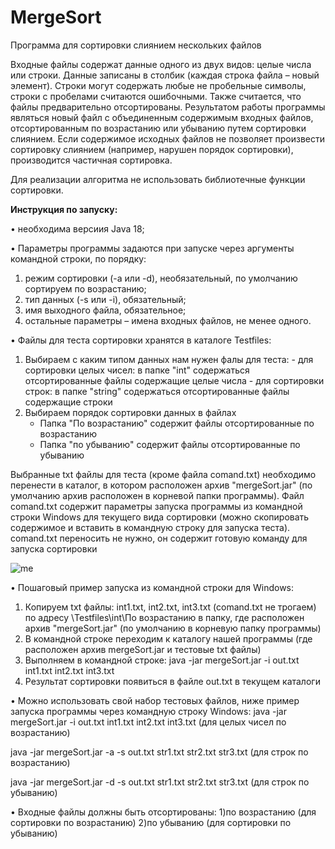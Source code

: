 # MergeSort
Программа для сортировки слиянием нескольких  файлов

Входные файлы содержат данные одного из двух видов: целые числа или строки. Данные записаны 
в столбик (каждая строка файла – новый элемент). Строки могут содержать любые не пробельные 
символы, строки с пробелами считаются ошибочными. Также считается, что файлы предварительно 
отсортированы. 
Результатом работы программы являться новый файл с объединенным содержимым 
входных файлов, отсортированным по возрастанию или убыванию путем сортировки слиянием. 
Если содержимое исходных файлов не позволяет произвести сортировку слиянием (например, 
нарушен порядок сортировки), производится частичная сортировка. 

Для реализации алгоритма не использовать библиотечные функции сортировки. 

**Инструкция по запуску:**	

• необходима версиия Java 18;

• Параметры программы задаются при запуске через аргументы командной строки, по порядку: 
1. режим сортировки (-a или -d), необязательный, по умолчанию сортируем по возрастанию; 
2. тип данных (-s или -i), обязательный; 
3. имя выходного файла, обязательное; 
4. остальные параметры – имена входных файлов, не менее одного.

• Файлы для теста сортировки хранятся в каталоге Testfiles:
  1. Выбираем с каким типом данных нам нужен фалы для теста:
    - для сортировки целых чисел: в папке "int" содержаться отсортированные файлы содержащие целые числа
    - для сортировки строк: в папке "string" содержаться отсортированные файлы содержащие строки
 2. Выбираем порядок сортировки данных в файлах
    - Папка "По возрастанию" содержит файлы отсортированные по возрастанию
    - Папка "по убыванию" содержит файлы отсортированные по убыванию
    
Выбранные txt файлы для теста (кроме файла comand.txt) необходимо перенести в каталог, в котором расположен архив "mergeSort.jar" (по умолчанию архив расположен в корневой папки программы).
Файл comand.txt содержит параметры запуска программы из командной строки Windows для текущего вида сортировки (можно скопировать содержимое и вставить в командную строку для запуска теста). comand.txt переносить не нужно, он содержит готовую команду для запуска сортировки

![me]([https://github.com/Daisyliu6/Daisyliu6/blob/master/me.gif](https://github.com/Alf51/Merge_sort_SHIFT_task/blob/master/how_to_work.gif))

• Пошаговый пример запуска из командной строки для Windows: 
1) Копируем txt файлы: int1.txt, int2.txt, int3.txt (comand.txt не трогаем) по адресу \Testfiles\int\По возрастанию 
в папку, где расположен архив "mergeSort.jar" (по умолчанию в корневую папку программы)
2) В командной строке переходим к каталогу нашей программы (где расположен архив mergeSort.jar и тестовые txt файлы)
3) Выполняем в командной строке: java -jar mergeSort.jar -i out.txt int1.txt int2.txt int3.txt
4) Результат сортировки появиться в файле out.txt в текущем каталоги

• Можно использовать свой набор тестовых файлов, ниже пример запуска программы через командную строку Windows:
java -jar mergeSort.jar -i out.txt int1.txt int2.txt int3.txt (для целых чисел по возрастанию)

java -jar mergeSort.jar -a -s out.txt str1.txt str2.txt str3.txt (для строк по возрастанию)

java -jar mergeSort.jar -d -s out.txt str1.txt str2.txt str3.txt (для строк по убыванию)

• Входные файлы должны быть отсортированы:
  1)по возрастанию (для сортировки по возрастанию)
  2)по убыванию (для сортировки по убыванию)
